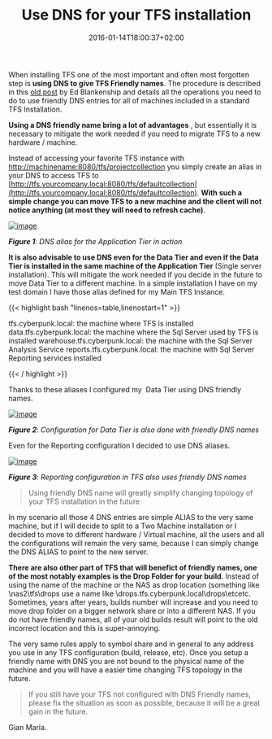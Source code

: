 ﻿---
title: "Use DNS for your TFS installation"
description: ""
date: 2016-01-14T18:00:37+02:00
draft: false
tags: [Tfs]
categories: [Tfs]
---
When installing TFS one of the most important and often most forgotten step is  **using DNS to give TFS Friendly names**. The procedure is described in this [old post](http://www.edsquared.com/2011/01/03/Using+Friendly+DNS+Names+In+Your+TFS+Environment.aspx) by Ed Blankenship and details all the operations you need to do to use friendly DNS entries for all of machines included in a standard TFS Installation.

 **Using a DNS friendly name bring a lot of advantages** , but essentially it is necessary to mitigate the work needed if you need to migrate TFS to a new hardware / machine.

Instead of accessing your favorite TFS instance with [http://machinename:8080/tfs/projectcollection](http://machinename:8080/tfs/projectcollection) you simply create an alias in your DNS to access TFS to [http://tfs.yourcompany.local:8080/tfs/defaultcollection](http://tfs.yourcompany.local:8080/tfs/defaultcollection).  **With such a simple change you can move TFS to a new machine and the client will not notice anything (at most they will need to refresh cache)**.

[![image](https://www.codewrecks.com/blog/wp-content/uploads/2016/01/image_thumb3.png "image")](https://www.codewrecks.com/blog/wp-content/uploads/2016/01/image3.png)

 ***Figure 1***: *DNS alias for the Application Tier in action*

 **It is also advisable to use DNS even for the Data Tier and even if the Data Tier is installed in the same machine of the Application Tier** (Single server installation). This will mitigate the work needed if you decide in the future to move Data Tier to a different machine. In a simple installation I have on my test domain I have those alias defined for my Main TFS Instance.

{{< highlight bash "linenos=table,linenostart=1" >}}


tfs.cyberpunk.local: the machine where TFS is installed
data.tfs.cyberpunk.local: the machine where the Sql Server used by TFS is installed
warehouse.tfs.cyberpunk.local: the machine with the Sql Server Analysis Service
reports.tfs.cyberpunk.local: the machine with Sql Server Reporting services installed

{{< / highlight >}}

Thanks to these aliases I configured my  Data Tier using DNS friendly names.

[![image](https://www.codewrecks.com/blog/wp-content/uploads/2016/01/image_thumb4.png "image")](https://www.codewrecks.com/blog/wp-content/uploads/2016/01/image4.png)

 ***Figure 2***: *Configuration for Data Tier is also done with friendly DNS names*

Even for the Reporting configuration I decided to use DNS aliases.

[![image](https://www.codewrecks.com/blog/wp-content/uploads/2016/01/image_thumb5.png "image")](https://www.codewrecks.com/blog/wp-content/uploads/2016/01/image5.png)

 ***Figure 3***: *Reporting configuration in TFS also uses friendly DNS names*

> Using friendly DNS name will greatly simplify changing topology of your TFS installation in the future

In my scenario all those 4 DNS entries are simple ALIAS to the very same machine, but if I will decide to split to a Two Machine installation or I decided to move to different hardware / Virtual machine, all the users and all the configurations will remain the very same, because I can simply change the DNS ALIAS to point to the new server.

 **There are also other part of TFS that will benefict of friendly names, one of the most notably examples is the Drop Folder for your build**. Instead of using the name of the machine or the NAS as drop location (something like \\nas2\tfs\drops use a name like \\drops.tfs.cyberpunk.local\drops\etcetc. Sometimes, years after years, builds number will increase and you need to move drop folder on a bigger network share or into a different NAS. If you do not have friendly names, all of your old builds result will point to the old incorrect location and this is super-annoying.

The very same rules apply to symbol share and in general to any address you use in any TFS configuration (build, release, etc). Once you setup a friendly name with DNS you are not bound to the physical name of the machine and you will have a easier time changing TFS topology in the future.

> If you still have your TFS not configured with DNS Friendly names, please fix the situation as soon as possible, because it will be a great gain in the future.

Gian Maria.
